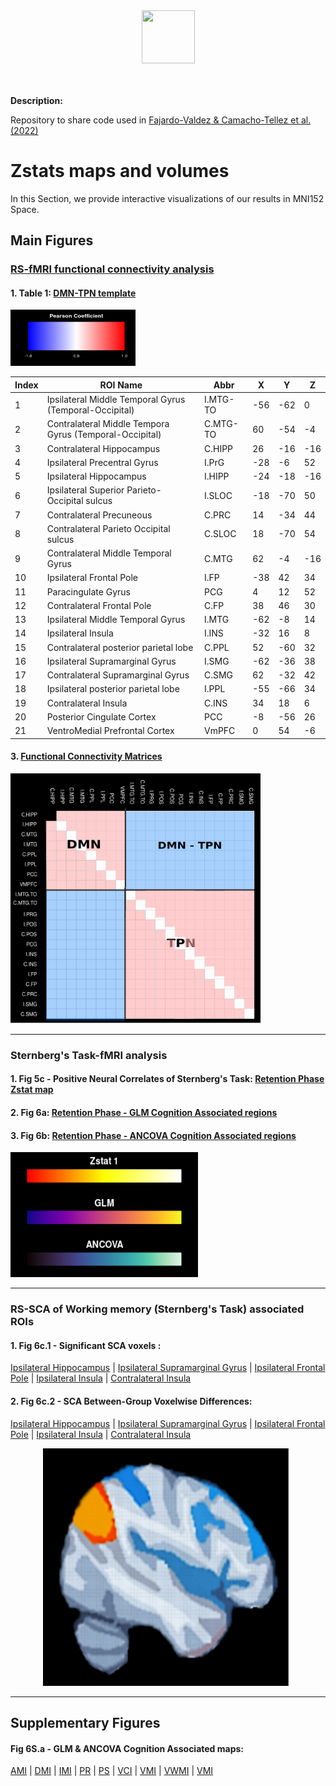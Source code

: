 
<div align="center">

  <img src="https://www.roadtrafficsigns.com/img/lg/K/Under-Construction-Sign-K-7181.gif" width="85" height="85" />
</div>

 <br> 
 <br> 

**Description:** 

Repository to share code used in  [Fajardo-Valdez & Camacho-Tellez et al. (2022)](https://www.medrxiv.org/content/10.1101/2022.08.02.22278343v1)

# Zstats maps and volumes

In this Section, we provide interactive visualizations of our results in MNI152 Space.

## Main Figures

### <u>RS-fMRI functional connectivity analysis</u>

#### 1. Table 1: [DMN-TPN template](https://htmlpreview.github.io/?https://raw.githubusercontent.com/alffajardo/TLE2023_fMRI/main/zstat_maps/rs-analysis_templates/fc_template_thr.html)

<img src="https://github.com/alffajardo/TLE2023_fMRI/blob/main/zstat_maps/blue_red_colormap.png" width="200" height="90"/>

 
| Index | ROI Name                                  | Abbr     | X   | Y   | Z   |
| ----- | ----------------------------------------------- | -------- | --- | --- | --- |
| 1     | Ipsilateral Middle Temporal Gyrus (Temporal-Occipital) | I.MTG-TO | -56 | -62 | 0   |
| 2     | Contralateral Middle Tempora Gyrus (Temporal-Occipital) | C.MTG-TO | 60  | -54 | -4  |
| 3     | Contralateral Hippocampus                               | C.HIPP   | 26  | -16 | -16 |
| 4     | Ipsilateral Precentral Gyrus                           | I.PrG    | -28 | -6  | 52  |
| 5     | Ipsilateral Hippocampus                                | I.HIPP   | -24 | -18 | -16 |
| 6     | Ipsilateral Superior Parieto-Occipital sulcus          | I.SLOC   | -18 | -70 | 50  |
| 7     | Contralateral Precuneous                                | C.PRC    | 14  | -34 | 44  |
| 8     | Contralateral Parieto Occipital sulcus                  | C.SLOC   | 18  | -70 | 54  |
| 9     | Contralateral Middle Temporal Gyrus                     | C.MTG    | 62  | -4  | -16 |
| 10    | Ipsilateral Frontal Pole                               | I.FP     | -38 | 42  | 34  |
| 11    | Paracingulate Gyrus                             | PCG      | 4   | 12  | 52  |
| 12    | Contralateral Frontal Pole                              | C.FP     | 38  | 46  | 30  |
| 13    | Ipsilateral Middle Temporal Gyrus                      | I.MTG    | -62 | -8  | 14  |
| 14    | Ipsilateral Insula                                     | I.INS    | -32 | 16  | 8   |
| 15    | Contralateral posterior parietal lobe                   | C.PPL    | 52  | -60 | 32  |
| 16    | Ipsilateral Supramarginal Gyrus                        | I.SMG    | -62 | -36 | 38  |
| 17    | Contralateral Supramarginal Gyrus                       | C.SMG    | 62  | -32 | 42  |
| 18    | Ipsilateral posterior parietal lobe                    | I.PPL    | -55 | -66 | 34  |
| 19    | Contralateral Insula                                    | C.INS    | 34  | 18  | 6   |
| 20    | Posterior Cingulate Cortex                      | PCC      | -8  | -56 | 26  |
| 21    | VentroMedial Prefrontal Cortex                  | VmPFC    | 0   | 54  | -6  |



#### 3. [Functional Connectivity Matrices](https://htmlpreview.github.io/?https://raw.githubusercontent.com/alffajardo/TLE2023_fMRI/main/zstat_maps/rs-analysis_templates/fc_matrices.html)

   <img src="https://github.com/alffajardo/TLE2023_fMRI/blob/main/zstat_maps/rs-analysis_templates/example_fc_mat.png" width="400" height="400" />

---

### Sternberg's Task-fMRI analysis

#### 1. Fig 5c - Positive Neural Correlates of Sternberg's Task: [Retention Phase Zstat map](https://htmlpreview.github.io/?https://raw.githubusercontent.com/alffajardo/TLE2023_fMRI/main/zstat_maps/fig5C/zstat1.html)

#### 2. Fig 6a: [Retention Phase - GLM Cognition Associated regions](https://htmlpreview.github.io/?https://raw.githubusercontent.com/alffajardo/TLE2023_fMRI/main/zstat_maps/fig6A/sum_cors.html)

#### 3. Fig 6b: [Retention Phase - ANCOVA Cognition Associated regions ](https://htmlpreview.github.io/?https://raw.githubusercontent.com/alffajardo/TLE2023_fMRI/main/zstat_maps/fig6B/sum_ancovas.html)

   <img src="https://github.com/alffajardo/TLE2023_fMRI/blob/main/zstat_maps/figS6_colorbar.png" width="300" height="200" />


---

### RS-SCA of Working memory (Sternberg's Task) associated ROIs

#### 1. Fig 6c.1 - Significant SCA voxels : 
[Ipsilateral Hippocampus](https://htmlpreview.github.io/?https://raw.githubusercontent.com/alffajardo/TLE2023_fMRI/main/zstat_maps/fig6C/one_sample_stats/I_hipp.html) | 
[Ipsilateral Supramarginal Gyrus](https://htmlpreview.github.io/?https://raw.githubusercontent.com/alffajardo/TLE2023_fMRI/main/zstat_maps/fig6C/one_sample_stats/I_Supp.html) |
[Ipsilateral Frontal Pole](https://htmlpreview.github.io/?https://github.com/alffajardo/TLE2023_fMRI/blob/main/zstat_maps/fig6C/one_sample_stats/I_FP.html) | 
[Ipsilateral Insula](https://htmlpreview.github.io/?https://raw.githubusercontent.com/alffajardo/TLE2023_fMRI/main/zstat_maps/fig6C/one_sample_stats/I_INS.html) | 
[Contralateral Insula](https://htmlpreview.github.io/?https://github.com/alffajardo/TLE2023_fMRI/blob/main/zstat_maps/fig6C/one_sample_stats/C_INS.html)

#### 2. Fig 6c.2 - SCA Between-Group Voxelwise Differences:
[Ipsilateral Hippocampus](https://htmlpreview.github.io/?https://github.com/alffajardo/TLE2023_fMRI/blob/main/zstat_maps/fig6C/group_stats/I.hipp_group.html) |
[Ipsilateral Supramarginal Gyrus](https://htmlpreview.github.io/?https://github.com/alffajardo/TLE2023_fMRI/blob/main/zstat_maps/fig6C/group_stats/I.Supp_group.html) |
[Ipsilateral Frontal Pole](https://htmlpreview.github.io/?https://github.com/alffajardo/TLE2023_fMRI/blob/main/zstat_maps/fig6C/group_stats/I.FP_group.html) |
[Ipsilateral Insula](https://htmlpreview.github.io/?https://github.com/alffajardo/TLE2023_fMRI/blob/main/zstat_maps/fig6C/group_stats/I.INS.html) | 
[Contralateral Insula](https://htmlpreview.github.io/?https://github.com/alffajardo/TLE2023_fMRI/blob/main/zstat_maps/fig6C/group_stats/C.INS_group.html)



<div align="center">
  <img src="https://github.com/alffajardo/TLE2023_fMRI/blob/main/zstat_maps/fig6C/art_brain.png" width="400" height="380" />
                                        
</div>

---
## Supplementary Figures

#### Fig 6S.a - GLM & ANCOVA Cognition Associated maps: 
[AMI](https://htmlpreview.github.io/?https://raw.githubusercontent.com/alffajardo/TLE2023_fMRI/main/zstat_maps/figS6_glm/AMI.html) |
[DMI](https://htmlpreview.github.io/?https://raw.githubusercontent.com/alffajardo/TLE2023_fMRI/main/zstat_maps/figS6_glm/DMI.html) |
[IMI](https://htmlpreview.github.io/?https://raw.githubusercontent.com/alffajardo/TLE2023_fMRI/main/zstat_maps/figS6_glm/IMI.html) |
[PR](https://htmlpreview.github.io/?https://raw.githubusercontent.com/alffajardo/TLE2023_fMRI/main/zstat_maps/figS6_glm/PR.html) |
[PS](https://htmlpreview.github.io/?https://raw.githubusercontent.com/alffajardo/TLE2023_fMRI/main/zstat_maps/figS6_glm/PS.html) |
[VCI](https://htmlpreview.github.io/?https://raw.githubusercontent.com/alffajardo/TLE2023_fMRI/main/zstat_maps/figS6_glm/VCI.html) |
[VMI](https://htmlpreview.github.io/?https://raw.githubusercontent.com/alffajardo/TLE2023_fMRI/main/zstat_maps/figS6_glm/VMI.html) |
[VWMI](https://htmlpreview.github.io/?https://raw.githubusercontent.com/alffajardo/TLE2023_fMRI/main/zstat_maps/figS6_glm/VWMI.html) |
[VMI](https://htmlpreview.github.io/?https://raw.githubusercontent.com/alffajardo/TLE2023_fMRI/main/zstat_maps/figS6_glm/WMI.html) 
